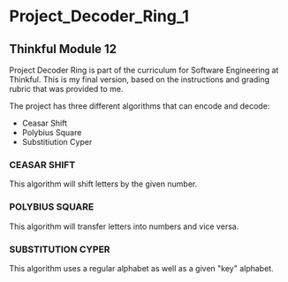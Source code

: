 # Project_Decoder_Ring_1
## Thinkful Module 12

 Project Decoder Ring is part of the curriculum for Software Engineering at Thinkful.  This is my final version, based on the instructions and grading rubric that was provided to me.  
 
 The project has three different algorithms that can encode and decode:
 * Ceasar Shift
 * Polybius Square 
 * Substitiution Cyper
 
 ### CEASAR SHIFT
 This algorithm will shift letters by the given number.  
 
 ### POLYBIUS SQUARE
 This algorithm will transfer letters into numbers and vice versa.  
 
 ### SUBSTITUTION CYPER
 This algorithm uses a regular alphabet as well as a given "key" alphabet.    
 
